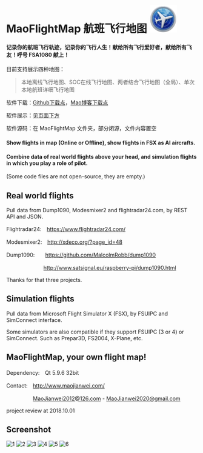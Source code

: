 # MaoFlightMap 航班飞行地图 ![MaoFlightMap](https://github.com/MaoJianwei/MaoFlightMap/raw/master/icon.jpg)

#### 记录你的航班飞行轨迹，记录你的飞行人生！献给所有飞行爱好者，献给所有飞友！呼号 FSA1080 献上！

目前支持展示四种地图：
> 本地离线飞行地图、SOC在线飞行地图、两者结合飞行地图（全局）、单次本地航班详细飞行地图

软件下载：[Github下载点](https://raw.githubusercontent.com/MaoJianwei/Mao_Software_Station/master/%E5%A4%A7%E6%AF%9B%E8%88%AA%E7%8F%AD%E9%A3%9E%E8%A1%8C%E5%9C%B0%E5%9B%BEv1.5.zip)，[Mao博客下载点](https://www.maojianwei.com/MaoSoftware/)

软件展示：[见页面下方](https://github.com/MaoJianwei/MaoFlightMap_FSX_Dump1090_Modesmixer_Flightradar24/blob/master/README.md#screenshot)

软件源码：在 MaoFlightMap 文件夹，部分闭源，文件内容置空

#### Show flights in map (Online or Offline), show flights in FSX as AI aircrafts.
#### Combine data of real world flights above your head, and simulation flights in which you play a role of pilot.

(Some code files are not open-source, they are empty.)

## Real world flights

Pull data from Dump1090, Modesmixer2 and flightradar24.com, by REST API and JSON.

Flightradar24:　https://www.flightradar24.com/

Modesmixer2:　http://xdeco.org/?page_id=48

Dump1090:　　https://github.com/MalcolmRobb/dump1090

　　　　　　　http://www.satsignal.eu/raspberry-pi/dump1090.html
       
Thanks for that three projects.

## Simulation flights

Pull data from Microsoft Flight Simulator X (FSX), by FSUIPC and SimConnect interface.

Some simulators are also compatible if they support FSUIPC (3 or 4) or SimConnect. Such as Prepar3D, FS2004, X-Plane, etc.

## MaoFlightMap, your own flight map!

Dependency:　Qt 5.9.6 32bit

Contact:　http://www.maojianwei.com/

　　　　　MaoJianwei2012@126.com - MaoJianwei2020@gmail.com

project review at 2018.10.01

## Screenshot
![1](https://github.com/MaoJianwei/MaoFlightMap_FSX_Dump1090_Modesmixer_Flightradar24/raw/master/githubResource/1.jpg)
![2](https://github.com/MaoJianwei/MaoFlightMap_FSX_Dump1090_Modesmixer_Flightradar24/raw/master/githubResource/2.jpg)
![3](https://github.com/MaoJianwei/MaoFlightMap_FSX_Dump1090_Modesmixer_Flightradar24/raw/master/githubResource/3.jpg)
![4](https://github.com/MaoJianwei/MaoFlightMap_FSX_Dump1090_Modesmixer_Flightradar24/raw/master/githubResource/4.jpg)
![5](https://github.com/MaoJianwei/MaoFlightMap_FSX_Dump1090_Modesmixer_Flightradar24/raw/master/githubResource/5.jpg)
![6](https://github.com/MaoJianwei/MaoFlightMap_FSX_Dump1090_Modesmixer_Flightradar24/raw/master/githubResource/6.jpg)
